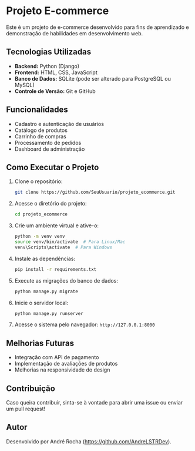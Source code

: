 # Projeto E-commerce

Este é um projeto de e-commerce desenvolvido para fins de aprendizado e demonstração de habilidades em desenvolvimento web.

## Tecnologias Utilizadas

- **Backend:** Python (Django)
- **Frontend:** HTML, CSS, JavaScript
- **Banco de Dados:** SQLite (pode ser alterado para PostgreSQL ou MySQL)
- **Controle de Versão:** Git e GitHub

## Funcionalidades

- Cadastro e autenticação de usuários
- Catálogo de produtos
- Carrinho de compras
- Processamento de pedidos
- Dashboard de administração

## Como Executar o Projeto

1. Clone o repositório:
   ```bash
   git clone https://github.com/SeuUsuario/projeto_ecommerce.git
   ```
2. Acesse o diretório do projeto:
   ```bash
   cd projeto_ecommerce
   ```
3. Crie um ambiente virtual e ative-o:
   ```bash
   python -m venv venv
   source venv/bin/activate  # Para Linux/Mac
   venv\Scripts\activate  # Para Windows
   ```
4. Instale as dependências:
   ```bash
   pip install -r requirements.txt
   ```
5. Execute as migrações do banco de dados:
   ```bash
   python manage.py migrate
   ```
6. Inicie o servidor local:
   ```bash
   python manage.py runserver
   ```
7. Acesse o sistema pelo navegador: `http://127.0.0.1:8000`

## Melhorias Futuras

- Integração com API de pagamento
- Implementação de avaliações de produtos
- Melhorias na responsividade do design

## Contribuição

Caso queira contribuir, sinta-se à vontade para abrir uma issue ou enviar um pull request!

## Autor

Desenvolvido por André Rocha (https://github.com/AndreLSTRDev).
